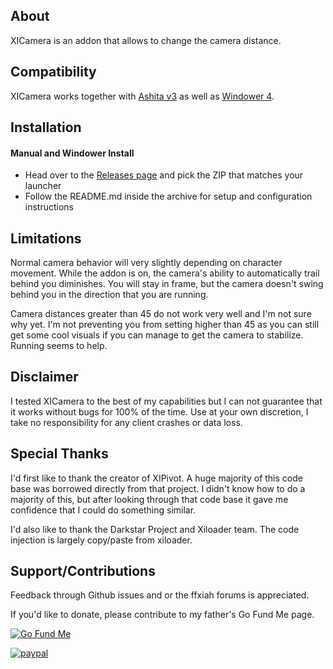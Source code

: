 ## About

XICamera is an addon that allows to change the camera distance.

## Compatibility

XICamera works together with [Ashita v3](https://www.ashitaxi.com) as well as [Windower 4](http://www.windower.net).

## Installation

#### Manual and Windower Install

- Head over to the [Releases page](https://github.com/Hokuten85/XICamera/releases) and pick the ZIP that matches your launcher
- Follow the README.md inside the archive  for setup and configuration instructions

## Limitations

Normal camera behavior will very slightly depending on character movement. While the addon is on, the camera's ability to automatically trail behind you diminishes. You will stay in frame, but the camera doesn't swing behind you in the direction that you are running.

Camera distances greater than 45 do not work very well and I'm not sure why yet. I'm not preventing you from setting higher than 45 as you can still get some cool visuals if you can manage to get the camera to stabilize. Running seems to help.

## Disclaimer

I tested XICamera to the best of my capabilities but I can not guarantee that it works without bugs for 100% of the time.
Use at your own discretion, I take no responsibility for any client crashes or data loss.

## Special Thanks

I'd first like to thank the creator of XIPivot. A huge majority of this code base was borrowed directly from that project. I didn't know how to do a majority of this, but after looking through that code base it gave me confidence that I could do something similar.

I'd also like to thank the Darkstar Project and Xiloader team. The code injection is largely copy/paste from xiloader.

## Support/Contributions

Feedback through Github issues and or the ffxiah forums is appreciated.

If you'd like to donate, please contribute to my father's Go Fund Me page.

[![Go Fund Me](https://i.imgur.com/XNg4kmf.png)](https://www.gofundme.com/f/g2-kevins-medical-fund?utm_source=customer&utm_medium=copy_link-tip&utm_campaign=p_cp+share-sheet)

[![paypal](https://www.paypalobjects.com/en_US/i/btn/btn_donateCC_LG.gif)](https://www.paypal.com/cgi-bin/webscr?cmd=_donations&business=FX6H5QU8NTC2J&currency_code=USD)
